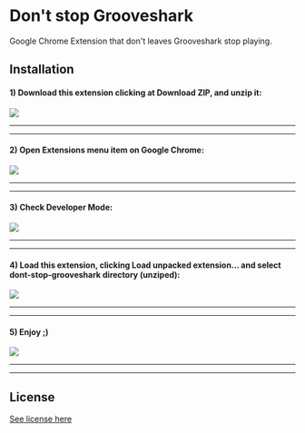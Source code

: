 # Don't stop Grooveshark

Google Chrome Extension that don't leaves Grooveshark stop playing.

## Installation

#### 1) Download this extension clicking at **Download ZIP**, and unzip it:

![](https://raw.githubusercontent.com/fdaciuk/dont-stop-grooveshark/master/install-images/01-download.png)

----
----

#### 2) Open **Extensions** menu item on Google Chrome:
![](https://raw.githubusercontent.com/fdaciuk/dont-stop-grooveshark/master/install-images/02-extensions.png)

----
----

#### 3) Check **Developer Mode**:
![](https://raw.githubusercontent.com/fdaciuk/dont-stop-grooveshark/master/install-images/03-developer-mode.png)

----
----

#### 4) Load this extension, clicking **Load unpacked extension...** and select **dont-stop-grooveshark** directory (unziped):
![](https://raw.githubusercontent.com/fdaciuk/dont-stop-grooveshark/master/install-images/04-load-extension.png)

----
----

#### 5) Enjoy ;)
![](https://raw.githubusercontent.com/fdaciuk/dont-stop-grooveshark/master/install-images/05-enjoy.png)

----
----

## License

[See license here](https://github.com/fdaciuk/dont-stop-grooveshark/blob/master/LICENSE.md)